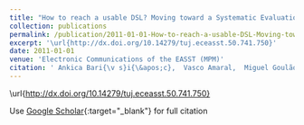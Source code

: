 ```yaml
---
title: "How to reach a usable DSL? Moving toward a Systematic Evaluation"
collection: publications
permalink: /publication/2011-01-01-How-to-reach-a-usable-DSL-Moving-toward-a-Systematic-Evaluation
excerpt: '\url{http://dx.doi.org/10.14279/tuj.eceasst.50.741.750}'
date: 2011-01-01
venue: 'Electronic Communications of the EASST (MPM)'
citation: ' Ankica Bari{\v s}i{\&apos;c},  Vasco Amaral,  Miguel Goulão,  Bruno Barroca, &quot;How to reach a usable DSL? Moving toward a Systematic Evaluation.&quot; Electronic Communications of the EASST (MPM), 2011.'
---
```

\url{http://dx.doi.org/10.14279/tuj.eceasst.50.741.750}

Use [Google Scholar](https://scholar.google.com/scholar?q=How+to+reach+a+usable+DSL?+Moving+toward+a+Systematic+Evaluation){:target="_blank"} for full citation